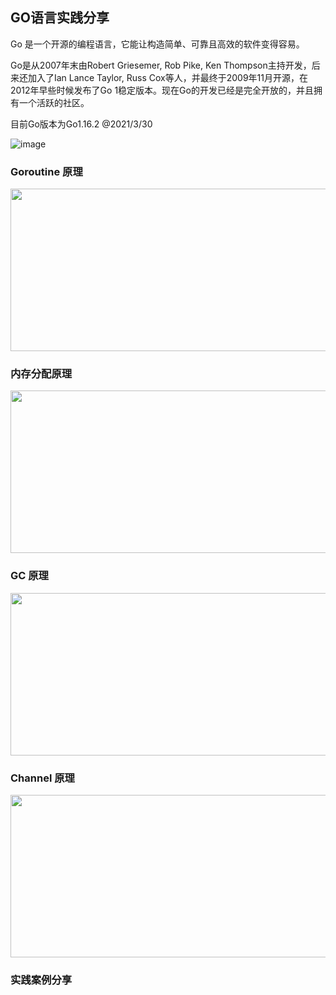 ## GO语言实践分享

Go 是一个开源的编程语言，它能让构造简单、可靠且高效的软件变得容易。

Go是从2007年末由Robert Griesemer, Rob Pike, Ken Thompson主持开发，后来还加入了Ian Lance Taylor, Russ Cox等人，并最终于2009年11月开源，在2012年早些时候发布了Go 1稳定版本。现在Go的开发已经是完全开放的，并且拥有一个活跃的社区。

目前Go版本为Go1.16.2 @2021/3/30

![image](https://user-images.githubusercontent.com/10111580/112920625-ecfc7c80-913b-11eb-837d-a5c797fa82a6.png)

### Goroutine 原理
<img src="https://user-images.githubusercontent.com/10111580/112920889-6ac08800-913c-11eb-932c-f56a5eb8ade1.png" width="880" height="260">


### 内存分配原理
<img src="https://user-images.githubusercontent.com/10111580/112920933-7d3ac180-913c-11eb-8f57-da12daac67bf.png" width="880" height="260">


### GC 原理
<img src="https://user-images.githubusercontent.com/10111580/112920705-10bfc280-913c-11eb-93b1-eeea6eb0b726.png" width="880" height="260">


### Channel 原理
<img src="https://user-images.githubusercontent.com/10111580/112921205-f20dfb80-913c-11eb-8d48-5150a7ed6095.png" width="880" height="260">


### 实践案例分享
